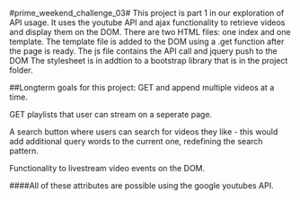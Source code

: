 #prime_weekend_challenge_03#
This project is part 1 in our exploration of API usage. It uses the youtube API and ajax functionality to retrieve videos and display them on the DOM.
There are two HTML files: one index and one template.
The template file is added to the DOM using a .get function after the page is ready. 
The js file contains the API call and jquery push to the DOM
The stylesheet is in addtion to a bootstrap library that is in the project folder.

##Longterm goals for this project:
GET and append multiple videos at a time.
  
GET playlists that user can stream on a seperate page. 

A search button where users can search for videos they like - this would add additional query words to the current one, redefining the search pattern. 

Functionality to livestream video events on the DOM. 

####All of these attributes are possible using the google youtubes API.
